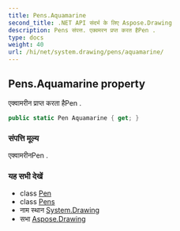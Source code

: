 ```yaml
---
title: Pens.Aquamarine
second_title: .NET API संदर्भ के लिए Aspose.Drawing
description: Pens संपत्त. एक्वमरन प्रप्त करत हैPen .
type: docs
weight: 40
url: /hi/net/system.drawing/pens/aquamarine/
---
```

## Pens.Aquamarine property

एक्वामरीन प्राप्त करता हैPen .

```csharp
public static Pen Aquamarine { get; }
```

### संपत्ति मूल्य

एक्वामरीनPen .

### यह सभी देखें

* class [Pen](../../pen/)
* class [Pens](../)
* नाम स्थान [System.Drawing](../../pens/)
* सभा [Aspose.Drawing](../../../)


